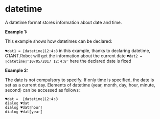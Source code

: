 # datetime

A datetime format stores information about date and time.

**Example 1:**

This example shows how datetimes can be declared:

`♥dat1 = ⟦datetime⟧12:4:8` in this example, thanks to declaring datetime, G1ANT.Robot  will get the information about the current date
`♥dat2 = ⟦datetime⟧‴10/05/2017 12:4:8‴` here the declared date is fixed

**Example 2:**

The date is not compulsory to specify. If only time is specified, the date is set as a current day.
Elements of datetime (year, month, day, hour, minute, second) can be accessed as follows:

```G1ANT
♥dat =  ⟦datetime⟧12:4:8
dialog ♥dat
dialog ♥dat⟦hour⟧
dialog ♥dat⟦year⟧
```

      
